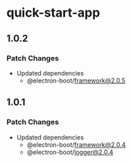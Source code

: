 # quick-start-app

## 1.0.2

### Patch Changes

- Updated dependencies
  - @electron-boot/framework@2.0.5

## 1.0.1

### Patch Changes

- Updated dependencies
  - @electron-boot/framework@2.0.4
  - @electron-boot/logger@2.0.4
